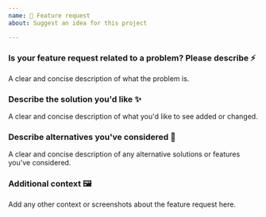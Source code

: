 ```yaml
---
name: 🎩 Feature request
about: Suggest an idea for this project

---
```


### Is your feature request related to a problem? Please describe ⚡️
A clear and concise description of what the problem is.

### Describe the solution you'd like ✨
A clear and concise description of what you'd like to see added or changed.

### Describe alternatives you've considered 🎡
A clear and concise description of any alternative solutions or features you've considered.

### Additional context 🖼
Add any other context or screenshots about the feature request here.
